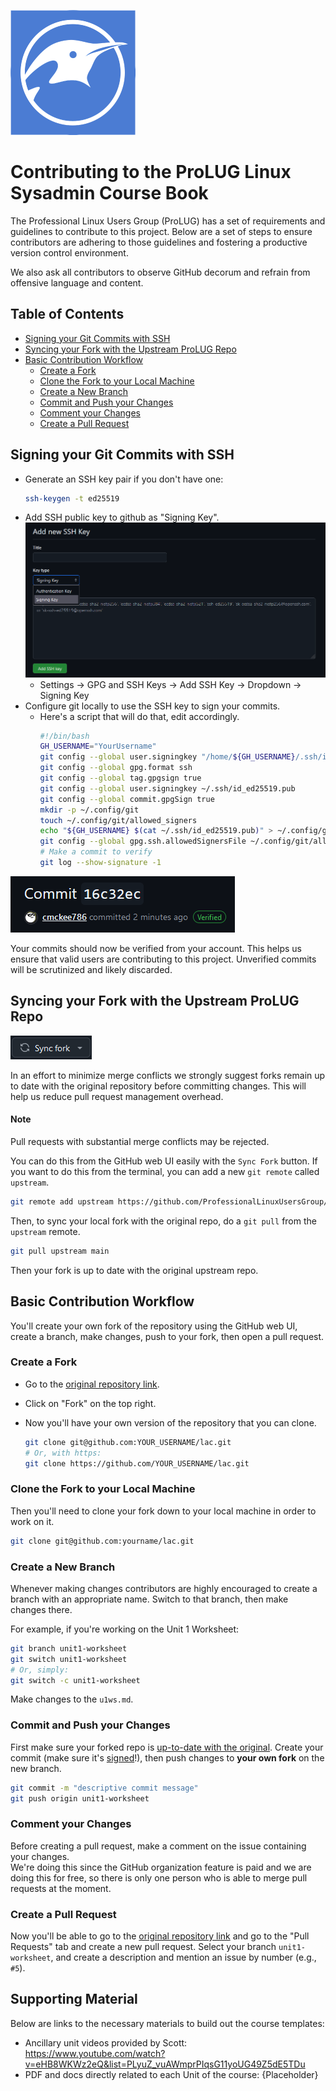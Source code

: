 ![ProLUG logo](/assets/images/logo.png "ProLUG")

# Contributing to the ProLUG Linux Sysadmin Course Book

The Professional Linux Users Group (ProLUG) has a set of requirements and guidelines to
contribute to this project. Below are a set of steps to ensure contributors are adhering
to those guidelines and fostering a productive version control environment.

We also ask all contributors to observe GitHub decorum and refrain from offensive language and content.

## Table of Contents
* [Signing your Git Commits with SSH](#signing-your-git-commits-with-ssh)
* [Syncing your Fork with the Upstream ProLUG Repo](#syncing-your-fork-with-the-upstream-prolug-repo)
* [Basic Contribution Workflow](#basic-contribution-workflow)
    * [Create a Fork](#create-a-fork)
    * [Clone the Fork to your Local Machine](#clone-the-fork-to-your-local-machine)
    * [Create a New Branch](#create-a-new-branch)
    * [Commit and Push your Changes](#commit-and-push-your-changes)
    * [Comment your Changes](#comment-your-changes)
    * [Create a Pull Request](#create-a-pull-request)

## Signing your Git Commits with SSH
* Generate an SSH key pair if you don't have one:
  ```bash
  ssh-keygen -t ed25519
  ```
* Add SSH public key to github as "Signing Key".
![AddKey](/assets/images/addkey.png "Signing Keys")
    * Settings -> GPG and SSH Keys -> Add SSH Key -> Dropdown -> Signing Key
* Configure git locally to use the SSH key to sign your commits.
    * Here's a script that will do that, edit accordingly.
      ```bash
      #!/bin/bash
      GH_USERNAME="YourUsername"
      git config --global user.signingkey "/home/${GH_USERNAME}/.ssh/id_ed25519"
      git config --global gpg.format ssh
      git config --global tag.gpgsign true
      git config --global user.signingkey ~/.ssh/id_ed25519.pub
      git config --global commit.gpgSign true
      mkdir -p ~/.config/git
      touch ~/.config/git/allowed_signers
      echo "${GH_USERNAME} $(cat ~/.ssh/id_ed25519.pub)" > ~/.config/git/allowed_signers
      git config --global gpg.ssh.allowedSignersFile ~/.config/git/allowed_signers
      # Make a commit to verify
      git log --show-signature -1
      ```

![Verified](/assets/images/verified.png "Verification")

Your commits should now be verified from your account. This helps us ensure that valid users are
contributing to this project. Unverified commits will be scrutinized and likely discarded.


## Syncing your Fork with the Upstream ProLUG Repo 

![Sync Fork](/assets/images/syncfork.png "Sync Fork")

In an effort to minimize merge conflicts we strongly suggest forks remain up to date with 
the original repository before committing changes. This will help us reduce pull request management overhead.

#### Note
Pull requests with substantial merge conflicts may be rejected.

You can do this from the GitHub web UI easily with the `Sync Fork` button. If you want to do this from the terminal, you can add a new `git remote` called `upstream`.
```bash
git remote add upstream https://github.com/ProfessionalLinuxUsersGroup/lac.git
```
Then, to sync your local fork with the original repo, do a `git pull` from the `upstream` remote.
```bash
git pull upstream main
```
Then your fork is up to date with the original upstream repo.

## Basic Contribution Workflow
You'll create your own fork of the repository using the GitHub web UI, create a
branch, make changes, push to your fork, then open a pull request.

### Create a Fork
- Go to the [original repository link](https://github.com/ProfessionalLinuxUsersGroup/lac).
- Click on "Fork" on the top right.
- Now you'll have your own version of the repository that you can clone.
  
  ```bash
  git clone git@github.com:YOUR_USERNAME/lac.git
  # Or, with https:
  git clone https://github.com/YOUR_USERNAME/lac.git
  ```
### Clone the Fork to your Local Machine
Then you'll need to clone your fork down to your local machine in order to work on it.
```bash
git clone git@github.com:yourname/lac.git
```

### Create a New Branch
Whenever making changes contributors are highly encouraged to create a branch with an
appropriate name. Switch to that branch, then make changes there.

For example, if you're working on the Unit 1 Worksheet:
```bash
git branch unit1-worksheet
git switch unit1-worksheet
# Or, simply:
git switch -c unit1-worksheet
```
Make changes to the `u1ws.md`.


### Commit and Push your Changes
First make sure your forked repo is [up-to-date with the original](#syncing-your-fork-with-the-original).
Create your commit (make sure it's [signed](#signing-your-git-commits-with-ssh)!), then push changes to **your own fork** on the new branch.

```bash
git commit -m "descriptive commit message"
git push origin unit1-worksheet
```

### Comment your Changes
Before creating a pull request, make a comment on the issue containing your changes.  
We're doing this since the GitHub organization feature is paid and we are doing this for free, so there is only one person who is able to merge pull requests at the moment.


### Create a Pull Request
Now you'll be able to go to the [original repository link](https://github.com/ProfessionalLinuxUsersGroup/lac) and go to the "Pull Requests" tab and create a new pull request.
Select your branch `unit1-worksheet`, and create a description and mention an issue by number (e.g., `#5`).

## Supporting Material

Below are links to the necessary materials to build out the course templates:
- Ancillary unit videos provided by Scott: <https://www.youtube.com/watch?v=eHB8WKWz2eQ&list=PLyuZ_vuAWmprPIqsG11yoUG49Z5dE5TDu>
- PDF and docs directly related to each Unit of the course: {Placeholder}
